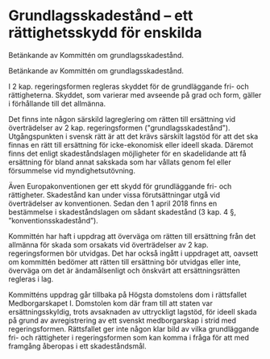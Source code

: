 # Grundlagsskadestånd – ett rättighetsskydd för enskilda

Betänkande av Kommittén om grundlagsskadestånd.

Betänkande av Kommittén om grundlagsskadestånd.

I 2 kap. regeringsformen regleras skyddet för de grundläggande fri- och rättigheterna. Skyddet, som varierar med avseende på grad och form, gäller i förhållande till det allmänna.

Det finns inte någon särskild lagreglering om rätten till ersättning vid överträdelser av 2 kap. regeringsformen ("grundlagsskadestånd"). Utgångspunkten i svensk rätt är att det krävs särskilt lagstöd för att det ska finnas en rätt till ersättning för icke-ekonomisk eller ideell skada. Däremot finns det enligt skadeståndslagen möjligheter för en skadelidande att få ersättning för bland annat sakskada som har vållats genom fel eller försummelse vid myndighetsutövning.

Även Europakonventionen ger ett skydd för grundläggande fri- och rättigheter. Skadestånd kan under vissa förutsättningar utgå vid överträdelser av konventionen. Sedan den 1 april 2018 finns en bestämmelse i skadeståndslagen om sådant skadestånd (3 kap. 4 §, ”konventionsskadestånd”).

Kommittén har haft i uppdrag att överväga om rätten till ersättning från det allmänna för skada som orsakats vid överträdelser av 2 kap. regeringsformen bör utvidgas. Det har också ingått i uppdraget att, oavsett om kommittén bedömer att rätten till ersättning bör utvidgas eller inte, överväga om det är ändamålsenligt och önskvärt att ersättningsrätten regleras i lag.

Kommitténs uppdrag går tillbaka på Högsta domstolens dom i rättsfallet Medborgarskapet I. Domstolen kom där fram till att staten var ersättningsskyldig, trots avsaknaden av uttryckligt lagstöd, för ideell skada på grund av avregistrering av ett svenskt medborgarskap i strid med regeringsformen. Rättsfallet ger inte någon klar bild av vilka grundläggande fri- och rättigheter i regeringsformen som kan komma i fråga för att med framgång åberopas i ett skadeståndsmål.
